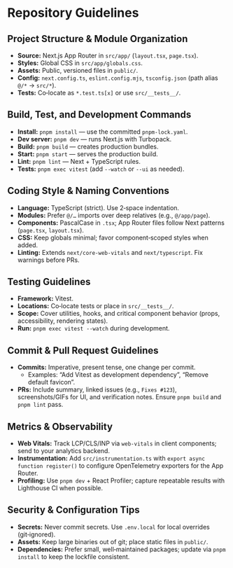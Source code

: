 # Repository Guidelines

## Project Structure & Module Organization
- **Source:** Next.js App Router in `src/app/` (`layout.tsx`, `page.tsx`).
- **Styles:** Global CSS in `src/app/globals.css`.
- **Assets:** Public, versioned files in `public/`.
- **Config:** `next.config.ts`, `eslint.config.mjs`, `tsconfig.json` (path alias `@/*` → `src/*`).
- **Tests:** Co‑locate as `*.test.ts[x]` or use `src/__tests__/`.

## Build, Test, and Development Commands
- **Install:** `pnpm install` — use the committed `pnpm-lock.yaml`.
- **Dev server:** `pnpm dev` — runs Next.js with Turbopack.
- **Build:** `pnpm build` — creates production bundles.
- **Start:** `pnpm start` — serves the production build.
- **Lint:** `pnpm lint` — Next + TypeScript rules.
- **Tests:** `pnpm exec vitest` (add `--watch` or `--ui` as needed).

## Coding Style & Naming Conventions
- **Language:** TypeScript (strict). Use 2‑space indentation.
- **Modules:** Prefer `@/…` imports over deep relatives (e.g., `@/app/page`).
- **Components:** PascalCase in `.tsx`; App Router files follow Next patterns (`page.tsx`, `layout.tsx`).
- **CSS:** Keep globals minimal; favor component‑scoped styles when added.
- **Linting:** Extends `next/core-web-vitals` and `next/typescript`. Fix warnings before PRs.

## Testing Guidelines
- **Framework:** Vitest.
- **Locations:** Co‑locate tests or place in `src/__tests__/`.
- **Scope:** Cover utilities, hooks, and critical component behavior (props, accessibility, rendering states).
- **Run:** `pnpm exec vitest --watch` during development.

## Commit & Pull Request Guidelines
- **Commits:** Imperative, present tense, one change per commit.
  - Examples: “Add Vitest as development dependency”, “Remove default favicon”.
- **PRs:** Include summary, linked issues (e.g., `Fixes #123`), screenshots/GIFs for UI, and verification notes. Ensure `pnpm build` and `pnpm lint` pass.

## Metrics & Observability
- **Web Vitals:** Track LCP/CLS/INP via `web-vitals` in client components; send to your analytics backend.
- **Instrumentation:** Add `src/instrumentation.ts` with `export async function register()` to configure OpenTelemetry exporters for the App Router.
- **Profiling:** Use `pnpm dev` + React Profiler; capture repeatable results with Lighthouse CI when possible.

## Security & Configuration Tips
- **Secrets:** Never commit secrets. Use `.env.local` for local overrides (git‑ignored).
- **Assets:** Keep large binaries out of git; place static files in `public/`.
- **Dependencies:** Prefer small, well‑maintained packages; update via `pnpm install` to keep the lockfile consistent.

